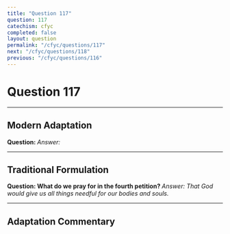 ```yaml
---
title: "Question 117"
question: 117
catechism: cfyc
completed: false
layout: question
permalink: "/cfyc/questions/117"
next: "/cfyc/questions/118"
previous: "/cfyc/questions/116"
---
```

# Question 117
---
## Modern Adaptation
<strong>
    Question:
</strong>

<em>
    Answer:
</em>

---
## Traditional Formulation
<strong>
    Question: What do we pray for in the fourth petition?
</strong>

<em>
    Answer: That God would give us all things needful for our bodies and souls.
</em>

---
## Adaptation Commentary

